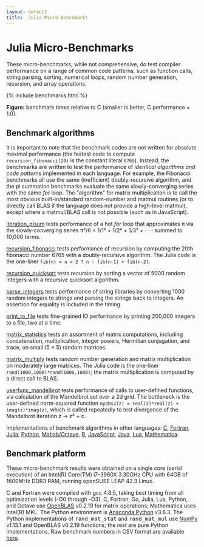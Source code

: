```yaml
---
layout: default
title:  Julia Micro-Benchmarks
---
```


# Julia Micro-Benchmarks

These micro-benchmarks, while not comprehensive, do test compiler
performance on a range of common code patterns, such as function
calls, string parsing, sorting, numerical loops, random number
generation, recursion, and array operations.

<div class="figure">
<div class="cs-benchmark-table">
{% include benchmarks.html %}
<p class="caption"><b>Figure:</b>
benchmark times relative to C (smaller is better, C performance = 1.0).
</p>
</div>
</div>

## Benchmark algorithms

It is important to note that the benchmark codes are not written for
absolute maximal performance (the fastest code to compute
`recursion_fibonacci(20)` is the constant literal `6765`).  Instead,
the benchmarks are written to test the performance of *identical
algorithms and code patterns* implemented in each language.  For
example, the Fibonacci benchmarks all use the same (inefficient)
doubly-recursive algorithm, and the pi summation benchmarks evaluate
the same slowly-converging series with the same *for* loop.  The
"algorithm" for matrix multiplication is to call
the most obvious built-in/standard random-number and matmul routines
(or to directly call BLAS if the language does not provide a
high-level matmul), except where a matmul/BLAS call is not possible
(such as in JavaScript).

[iteration_pisum](https://github.com/JuliaLang/Microbenchmarks/blob/1a88c0048de0507be69640c4e34cc07a30d45ee0/perf.jl#L18-L27)
tests performance of a hot *for* loop that approximates 
π via the slowly-converging series π²/6 = 1/1² + 1/2² + 1/3² + ⋅ ⋅ ⋅
summed to 10,000 terms.
  
[recursion_fibonacci](https://github.com/JuliaLang/Microbenchmarks/blob/1a88c0048de0507be69640c4e34cc07a30d45ee0/perf.jl#L11)
tests performance of  recursion by computing the 20th fibonacci number 6765 with a
doubly-recursive algorithm. The Julia code is the one-liner
`fib(n) = n < 2 ? n : fib(n-1) + fib(n-2)`. 

[recursion_quicksort](https://github.com/JuliaLang/Microbenchmarks/blob/1a88c0048de0507be69640c4e34cc07a30d45ee0/perf.jl#L65-L81)
tests recursion by sorting a vector of 5000 random integers with a
recursive quicksort algorithm. 

[parse_integers](https://github.com/JuliaLang/Microbenchmarks/blob/1a88c0048de0507be69640c4e34cc07a30d45ee0/perf.jl#L65-L81)
tests performance of string libraries by converting 1000 random
integers to strings and parsing the strings back to integers.
An assertion for equality is included in the timing.

[print_to_file](https://github.com/JuliaLang/Microbenchmarks/blob/1a88c0048de0507be69640c4e34cc07a30d45ee0/perf.jl#L147-L153)
tests fine-grained IO performance by printing 200,000 integers to a file,
two at a time. 

[matrix_statistics](https://github.com/JuliaLang/Microbenchmarks/blob/1a88c0048de0507be69640c4e34cc07a30d45ee0/perf.jl#L119-L134)
tests an assortment of matrix computations, including concatenation,
multiplication, integer powers, Hermitian conjugation, and trace,
on small (5 × 5) random matrices. 

[matrix_multiply](https://github.com/JuliaLang/Microbenchmarks/blob/1a88c0048de0507be69640c4e34cc07a30d45ee0/perf.jl#L142) 
tests random number generation and matrix multiplication on moderately
large matrices. The Julia code is the one-liner `rand(1000,1000)*rand(1000,1000)`;
the matrix multiplication is computed by a direct call to BLAS. 

[userfunc_mandelbrot](https://github.com/JuliaLang/Microbenchmarks/blob/1a88c0048de0507be69640c4e34cc07a30d45ee0/perf.jl#L43-L57)
tests performance of calls to user-defined functions, via calculation
of the Mandelbrot set over a 2d grid. The bottleneck is the user-defined
norm-squared function `myabs2(z) = real(z)*real(z) + imag(z)*imag(z)`,
which is called repeatedly to test divergence of the Mandelbrot iteration
z → z² + c.


Implementations of benchmark algorithms in other languages:
[C](https://github.com/JuliaLang/Microbenchmarks/blob/master/perf.c),
[Fortran](https://github.com/JuliaLang/Microbenchmarks/blob/master/perf.f90),
[Julia](https://github.com/JuliaLang/Microbenchmarks/blob/master/perf.jl),
[Python](https://github.com/JuliaLang/Microbenchmarks/blob/master/perf.py),
[Matlab/Octave](https://github.com/JuliaLang/Microbenchmarks/blob/master/perf.m),
[R](https://github.com/JuliaLang/Microbenchmarks/blob/master/perf.R),
[JavaScript](https://github.com/JuliaLang/Microbenchmarks/blob/master/perf.js),
[Java](https://github.com/JuliaLang/Microbenchmarks/tree/master/java/src/main/java),
[Lua](https://github.com/JuliaLang/Microbenchmarks/blob/master/perf.lua),
[Mathematica](https://github.com/JuliaLang/Microbenchmarks/blob/master/perf.nb).

## Benchmark platform

These micro-benchmark results were obtained on a single core (serial
execution) of an Intel(R) Core(TM) i7-3960X 3.30GHz CPU with 64GB of
1600MHz DDR3 RAM, running openSUSE LEAP 42.3 Linux.

C and Fortran were compiled with gcc 4.8.5, taking best timing from all
optimization levels (-O0 through -O3).  C, Fortran, Go, Julia, Lua,
Python, and Octave use <a
href="https://github.com/xianyi/OpenBLAS">OpenBLAS</a> v0.2.19 for
matrix operations; Mathematica uses Intel(R) MKL.  The Python
environment is <a href="https://anaconda.org/anaconda/python">Anaconda
Python</a> v3.6.3.  The Python implementations of
<tt>rand_mat_stat</tt> and <tt>rand_mat_mul</tt> use <a
href="http://www.numpy.org/">NumPy</a> v1.13.1 and OpenBLAS v0.2.19
functions; the rest are pure Python implementations. Raw benchmark
numbers in CSV format are available [here](benchmarks.csv).

